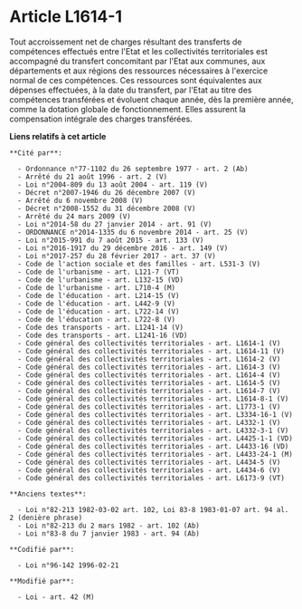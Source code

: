 # Article L1614-1

Tout accroissement net de charges résultant des transferts de compétences effectués entre l'Etat et les collectivités
territoriales est accompagné du transfert concomitant par l'Etat aux communes, aux départements et aux régions des ressources
nécessaires à l'exercice normal de ces compétences. Ces ressources sont équivalentes aux dépenses effectuées, à la date du
transfert, par l'Etat au titre des compétences transférées et évoluent chaque année, dès la première année, comme la dotation
globale de fonctionnement. Elles assurent la compensation intégrale des charges transférées.

**Liens relatifs à cet article**

	**Cité par**:

	  - Ordonnance n°77-1102 du 26 septembre 1977 - art. 2 (Ab)
	  - Arrêté du 21 août 1996 - art. 2 (V)
	  - Loi n°2004-809 du 13 août 2004 - art. 119 (V)
	  - Décret n°2007-1946 du 26 décembre 2007 (V)
	  - Arrêté du 6 novembre 2008 (V)
	  - Décret n°2008-1552 du 31 décembre 2008 (V)
	  - Arrêté du 24 mars 2009 (V)
	  - Loi n°2014-58 du 27 janvier 2014 - art. 91 (V)
	  - ORDONNANCE n°2014-1335 du 6 novembre 2014 - art. 25 (V)
	  - Loi n°2015-991 du 7 août 2015 - art. 133 (V)
	  - Loi n°2016-1917 du 29 décembre 2016 - art. 149 (V)
	  - Loi n°2017-257 du 28 février 2017 - art. 37 (V)
	  - Code de l'action sociale et des familles - art. L531-3 (V)
	  - Code de l'urbanisme - art. L121-7 (VT)
	  - Code de l'urbanisme - art. L132-15 (VD)
	  - Code de l'urbanisme - art. L710-4 (M)
	  - Code de l'éducation - art. L214-15 (V)
	  - Code de l'éducation - art. L442-9 (V)
	  - Code de l'éducation - art. L722-14 (V)
	  - Code de l'éducation - art. L722-8 (V)
	  - Code des transports - art. L1241-14 (V)
	  - Code des transports - art. L1241-16 (VD)
	  - Code général des collectivités territoriales - art. L1614-1 (V)
	  - Code général des collectivités territoriales - art. L1614-11 (V)
	  - Code général des collectivités territoriales - art. L1614-2 (V)
	  - Code général des collectivités territoriales - art. L1614-3 (V)
	  - Code général des collectivités territoriales - art. L1614-4 (V)
	  - Code général des collectivités territoriales - art. L1614-5 (V)
	  - Code général des collectivités territoriales - art. L1614-7 (V)
	  - Code général des collectivités territoriales - art. L1614-8-1 (V)
	  - Code général des collectivités territoriales - art. L1773-1 (V)
	  - Code général des collectivités territoriales - art. L3334-16-1 (V)
	  - Code général des collectivités territoriales - art. L4332-1 (V)
	  - Code général des collectivités territoriales - art. L4332-3-1 (V)
	  - Code général des collectivités territoriales - art. L4425-1-1 (VD)
	  - Code général des collectivités territoriales - art. L4433-16 (VD)
	  - Code général des collectivités territoriales - art. L4433-24-1 (M)
	  - Code général des collectivités territoriales - art. L4434-5 (V)
	  - Code général des collectivités territoriales - art. L4434-6 (V)
	  - Code général des collectivités territoriales - art. L6173-9 (VT)

	**Anciens textes**:

	  - Loi n°82-213 1982-03-02 art. 102, Loi 83-8 1983-01-07 art. 94 al. 2 (denière phrase)
	  - Loi n°82-213 du 2 mars 1982 - art. 102 (Ab)
	  - Loi n°83-8 du 7 janvier 1983 - art. 94 (Ab)

	**Codifié par**:

	  - Loi n°96-142 1996-02-21

	**Modifié par**:

	  - Loi - art. 42 (M)
